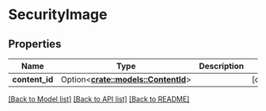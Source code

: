 # SecurityImage

## Properties

Name | Type | Description | Notes
------------ | ------------- | ------------- | -------------
**content_id** | Option<[**crate::models::ContentId**](ContentId.md)> |  | [optional]

[[Back to Model list]](../README.md#documentation-for-models) [[Back to API list]](../README.md#documentation-for-api-endpoints) [[Back to README]](../README.md)


